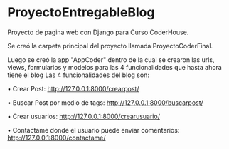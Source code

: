 # ProyectoEntregableBlog
Proyecto de pagina web con Django para Curso CoderHouse.

Se creó la carpeta principal del proyecto llamada ProyectoCoderFinal.

Luego se creó la app "AppCoder" dentro de la cual se crearon las urls, views, formularios y modelos para las 4 funcionalidades que hasta ahora tiene el blog
Las 4 funcionalidades del blog son: 

• Crear Post: http://127.0.0.1:8000/crearpost/ 

• Buscar Post por medio de tags: http://127.0.0.1:8000/buscarpost/

• Crear usuarios: http://127.0.0.1:8000/crearusuario/  

• Contactame donde el usuario puede enviar comentarios: http://127.0.0.1:8000/contactame/
